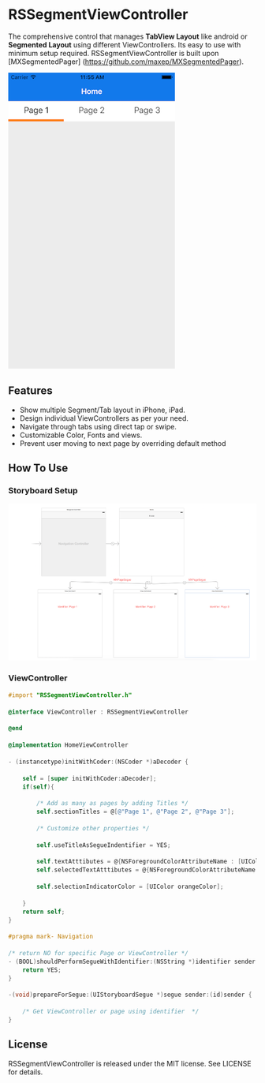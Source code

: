 # RSSegmentViewController

The comprehensive control that manages **TabView Layout** like android or **Segmented Layout** using different ViewControllers. Its easy to use with minimum setup required. RSSegmentViewController is built upon [MXSegmentedPager] (https://github.com/maxep/MXSegmentedPager).



![Alt text](/Images/display.png?raw=true "Main")


## Features

- Show multiple Segment/Tab layout in iPhone, iPad.
- Design individual ViewControllers as per your need.
- Navigate through tabs using direct tap or swipe.
- Customizable Color, Fonts and views.
- Prevent user moving to next page by overriding default method


## How To Use

### Storyboard Setup

![Alt text](/Images/setup.png?raw=true "Storyboard Setup")

### ViewController

```objective-c
#import "RSSegmentViewController.h"

@interface ViewController : RSSegmentViewController

@end

@implementation HomeViewController

- (instancetype)initWithCoder:(NSCoder *)aDecoder {
    
    self = [super initWithCoder:aDecoder];
    if(self){
        
        /* Add as many as pages by adding Titles */
        self.sectionTitles = @[@"Page 1", @"Page 2", @"Page 3"];
        
        /* Customize other properties */
        
        self.useTitleAsSegueIndentifier = YES;
        
        self.textAtttibutes = @{NSForegroundColorAttributeName : [UIColor darkGrayColor]};
        self.selectedTextAtttibutes = @{NSForegroundColorAttributeName : [UIColor blackColor]};
        
        self.selectionIndicatorColor = [UIColor orangeColor];
        
    }
    return self;
}

#pragma mark- Navigation

/* return NO for specific Page or ViewController */
- (BOOL)shouldPerformSegueWithIdentifier:(NSString *)identifier sender:(id)sender {
    return YES;
}

-(void)prepareForSegue:(UIStoryboardSegue *)segue sender:(id)sender {
    
    /* Get ViewController or page using identifier  */
}


```

## License

RSSegmentViewController is released under the MIT license. See LICENSE for details.
